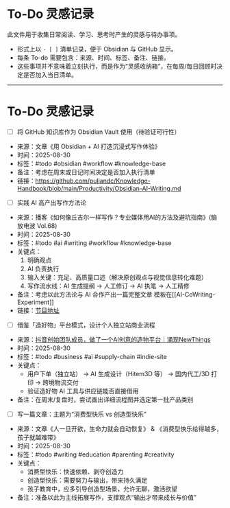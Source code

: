 # To-Do 灵感记录

此文件用于收集日常阅读、学习、思考时产生的灵感与待办事项。  
- 形式上以 `- [ ]` 清单记录，便于 Obsidian 与 GitHub 显示。  
- 每条 To-do 需要包含：来源、时间、标签、备注、链接。  
- 这些事项并不意味着立刻执行，而是作为“灵感收纳箱”，在每周/每日回顾时决定是否加入当日清单。  

---


# To-Do 灵感记录

- [ ] 将 GitHub 知识库作为 Obsidian Vault 使用（待验证可行性）
- 来源：文章《用 Obsidian + AI 打造沉浸式写作体验》
- 时间：2025-08-30
- 标签：#todo #obsidian #workflow #knowledge-base
- 备注：考虑在周末或日记时间决定是否加入执行清单
- 链接：https://github.com/puliandc/Knowledge-Handbook/blob/main/Productivity/Obsidian-AI-Writing.md

- [ ] 实践 AI 高产出写作方法论  
- 来源：播客《如何像丘吉尔一样写作？专业媒体用AI的方法及避坑指南》(脑放电波 Vol.68)  
- 时间：2025-08-30  
- 标签：#todo #ai #writing #workflow #knowledge-base  
- 关键点：  
  1. 明确观点  
  2. AI 负责执行  
  3. 输入关键：充足、高质量口述（解决原创观点与视觉信息转化难题）  
  4. 写作流水线：AI 生成提纲 → 人工修订 → AI 执笔 → 人工精修  
- 备注：考虑以此方法论与 AI 合作产出一篇完整文章  模板在[[AI-CoWriting-Experiment]]
- 链接：[节目地址](https://www.xiaoyuzhoufm.com/episode/6814354447ebeede7e6c98f9?s=eyJ1IjoiNjQxN2QwMjNlZGNlNjcxMDRhNjcwZjA5In0%3D)

- [ ] 借鉴「造好物」平台模式，设计个人独立站商业流程  
- 来源：[抖音创始团队成员，做了一个AI创意的造物平台｜涌现NewThings](https://36kr.com/p/2872795423907208)  
- 时间：2025-08-30  
- 标签：#todo #business #ai #supply-chain #indie-site  
- 关键点：  
  - 用户下单（独立站） → AI 生成设计（Hitem3D 等） → 国内代工/3D 打印 → 跨境物流交付  
  - 验证造好物 AI 工具与供应链能否直接借用  
- 备注：在周末/复盘时，尝试画出详细流程图并选定第一批产品类别

- [ ] 写一篇文章：主题为“消费型快乐 vs 创造型快乐”  
- 来源：文章《人一旦开欲，生命力就会自动恢复》 & 《消费型快乐给得越多，孩子就越难带》  
- 时间：2025-08-30  
- 标签：#todo #writing #education #parenting #creativity  
- 关键点：  
  - 消费型快乐：快速依赖、剥夺创造力  
  - 创造型快乐：需要努力与输出，带来持久满足  
  - 孩子教育中，应多引导创造型场景，允许无聊，激活欲望  
- 备注：准备以此为主线拓展写作，支撑观点“输出才带来成长与价值”
